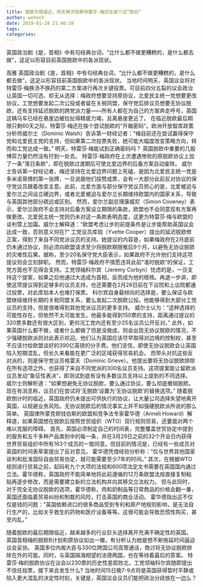 ```yaml
---
title: 脱欧大限逼近，明天再次投票特雷莎·梅还在挨个试“密码”
author: wetech
date: 2019-01-28 21:46:10
tags: 
categories: 
---
```

英国政治剧《是，首相》中有句经典台词，“比什么都不做更糟糕的，是什么都去做”，这足以形容目前英国脱欧中的各派现状。
<!-- more -->
高雅
英国政治剧《是，首相》中有句经典台词，“比什么都不做更糟糕的，是什么都去做”，这足以形容目前英国脱欧中的各派现状。
当地时间明天，英国议会将对特雷莎·梅换汤不换药的第二方案进行再次关键投票。可目前四分五裂的议会政治让英国一切可选、却无从选择：梅政府想要坚持原协议，北爱民主统一党想要更改协议，工党想要发起二次公投或者留在关税同盟，保守党后排议员想要无协议脱欧，还有支持延迟脱欧的跨党派力量——所有人都在为自己的方案奔走呼号，英国这辆马车已经在悬崖边被拉扯得精疲力竭，且离悬崖更近了。
在临近脱欧最后期限只剩60天之际，特雷莎·梅还在挨个尝试脱欧的“开箱密码”。欧洲开放智库政策分析师威尔士（Dominic Walsh）告诉第一财经记者：“梅目前还在尝试赢得保守党和北爱民主党的支持，但如果第二次投票失败，她可能大幅度改变策略方向，转而和工党达成一致。”
明天，特雷莎·梅能试到正确密码吗？
英国脱欧中重要的几股博弈力量仍然没有拧到一处去。
特雷莎·梅政府在上次遭遇惨败的原脱欧协议上加了一条“落日条款”，即在脱欧过渡期后可使北爱边界的后备方案自动废除。
威尔士告诉第一财经记者，梅还坚持在北爱边界问题上死磕，是因为北爱民主统一党是多米诺骨牌的第一张牌，一旦说服他们投赞成票，会有一大部分此前反对协议的保守党议员跟着改变主意。此前，北爱方面与部分保守党议员担心的是，北爱被迫与爱尔兰之间设立硬边界，或者北爱被迫与爱尔兰长期维持欧盟内的国家关系，导致与英国其他部分疏远或区别。
然而，爱尔兰副总理康威尼（Simon Coveney）表示，爱尔兰政府不会支持对后备方案设立期限的条款，欧盟也不会同意现有方案再做更改。北爱民主统一党则仍未对这一条款表明态度，这更为特雷莎·梅与欧盟的谈判雪上加霜。威尔士解释道：“欧盟考虑让步的前提条件是让步能帮助英国议会达成一致，否则意义何在?”
工党议员库珀（Yvette Cooper）提出的延迟脱欧修正案，得到了来自不同党派议员的支持。她提议的内容是，如果梅政府在2月底前仍未通过协议，则必须向欧盟请求至少将脱欧期限推后9个月，以避免无协议脱欧的灾难性后果。据称，至少20名保守党大臣表示，如果政府不允许他们支持这项提议则会立刻辞职。
然而，特雷莎·梅政府不情愿违背此前“准时脱欧”的保证，工党方面也不见得会支持。工党领袖科尔宾（Jeremy Corbyn）忧虑的是，一旦支持这个提案，如果之后他通过大选成为首相，反而成为他的桎梏。再退一步讲，即使这项提议得到足够多的议员支持，也还需要在2月26日前在下议院和上议院都通过投票，对此库珀本人也难打保票。
科尔宾自身最倾向的选择是，要么保证与欧盟继续维持长期的关税同盟关系，要么发起二次脱欧公投。他能够得到大部分工党议员的支持，但是很难得到其他党派议员的更多支持。
威尔士认为：“这种选择的可能性存在，但依然不太可能发生。他最多能得到150票的支持，距离通过提议的320票多数还有很大区别，更何况工党内还有至少25名议员公开反对。”
此外，如果英国什么都不做，或者什么都做了但是没做成，则会出现无协议脱欧的情况，不少强硬脱欧派则对此表示欢迎。他们认为英国应该尽早取得对边境的控制权，甚至不应该付给欧盟谈好的390亿英镑的分手费。他们坚信，即使无协议脱欧会让英国陷入短期混乱，但长久来看能在更广泛的区域获得贸易机会。
而带头对抗这些反对派的，则是保守党议员格雷夫（Dominic Grieve）。他提出要将无协议脱欧排除在所有选项之外，也获得了来自不同党派的300名议员支持。这项提案能让留欧派议员发动“象征性表决”，即测试到底有没有多数议员支持以上提到的不同选择。
威尔士则解析道：“如果想避免无协议脱欧，要么通过协议，要么彻底撤销脱欧。现在有消息称，议员们在尝试将‘无脱欧’设置为‘无协议脱欧’的替换选项。”
随着脱欧倒计时的临近，英国政府仍未提出可供执行的协议，让大量公司选择失望地离开英国，以规避业务风险。无协议脱欧后的情况事实上并不如强硬脱欧派所说的那么简单。
英国律所蒙克顿钱伯斯的欧盟和竞争法专家霍华德（Anneli Howard）解释道，如果英国想在脱欧后按照世贸组织（WTO）现行规则贸易，还要面对两个难以克服的障碍。
首先，英国必须制定自己的时间表，完整覆盖世贸协定中提到的服务和五千多种产品类别中的每一条，并在3月29日之前的32个开会日内获得世界贸易组织中所有163个成员的一致同意。但目前的情况是，已经有一些成员对英国的时间表草案提出了反对意见。
霍华德凭借经验分析称：“仅与世界其他国家谈判和批准国际自由贸易协定，就可能需要至少7年的时间。”
其次，在根据WTO规则进行贸易之前，起码有九个大项的法规和600项法定文书需要在英国国内通过立法。霍华德称，英国政府不能简单地将此前遵循的12万条欧盟法规直接复制粘贴再逐步修改，而是需要建立新的立法机构并向其移交立法权力。
但与此同时，对于完全无协议脱欧的选项，霍华德称，肉和奶制品等日常商品的价格会翻一番，英国还面临着贸易纠纷和制裁的风险，打击英国的商业活动。
霍华德指出这不仅仅是钱的问题：“英国依赖进口的很多商品受到专利和原产地规则影响，是无法自行生产的，比如关乎救生的药物和医疗设备等等。这很可能会导致恐慌性购买，甚至内乱。”
 
 
随着脱欧的最后期限临近，越来越多的行业巨头选择离开充满不确定性的英国。
英国首相梅的脱欧B计划和原协议如出一辙，有分析认为她是想不断拖延时间逼迫议会妥协。
英国多位内阁大臣与330位跨国公司高管通话，商讨将无协议脱欧排除在外的可能。同时，与英国隔海相望的法德两国，也在等待着最后的答案。
特雷莎·梅的脱欧协议在议会以230票的历史性差距败北，工党领袖科尔宾随即提出不信任投票，接下来会发生什么?
当地时间15日晚7-9点将是英国获得暂时平静或陷入更大混乱的决定性时刻，关键是，英国议会议员们能把政治分歧放在一边么？
